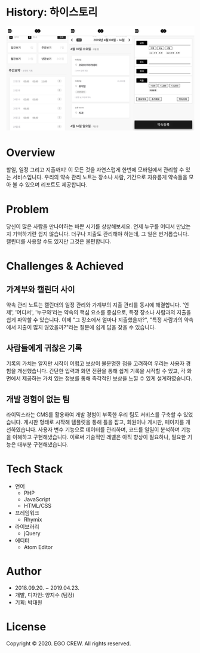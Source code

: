 
# History: 하이스토리

![](./doc/images/thumbnail-02.png)

# Overview

할일, 일정 그리고 지출까지! 이 모든 것을 자연스럽게 한번에 모바일에서 관리할 수 있는 서비스입니다.
우리의 약속 관리 노트는 장소나 사람, 기간으로 자유롭게 약속들을 모아 볼 수 있으며 리포트도 제공합니다.


# Problem 

당신이 많은 사람을 만나야하는 바쁜 시기를 상상해보세요. 
언제 누구를 어디서 만났는지 기억하기란 쉽지 않습니다. 
더구나 지출도 관리해야 하는데, 그 일은 번거롭습니다. 
캘린더를 사용할 수도 있지만 그것은 불편합니다.


# Challenges & Achieved

## 가계부와 캘린더 사이
약속 관리 노트는 캘린더의 일정 관리와 가계부의 지출 관리를 동시에 해결합니다. 
'언제', '어디서', '누구와'라는 약속의 핵심 요소를 중심으로, 특정 장소나 사람과의 지출을 쉽게 파악할 수 있습니다. 
이제 "그 장소에서 얼마나 지출했을까?", "특정 사람과의 약속에서 지출이 많지 않았을까?"라는 질문에 쉽게 답을 찾을 수 있습니다.



## 사람들에게 귀찮은 기록
기록의 가치는 알지만 시작이 어렵고 보상이 불분명한 점을 고려하여 우리는 사용자 경험을 개선했습니다. 
간단한 입력과 화면 전환을 통해 쉽게 기록을 시작할 수 있고, 
각 화면에서 제공하는 가치 있는 정보를 통해 즉각적인 보상을 느낄 수 있게 설계하였습니다.



## 개발 경험이 없는 팀
라이믹스라는 CMS를 활용하여 개발 경험이 부족한 우리 팀도 서비스를 구축할 수 있었습니다. 
게시판 형태로 시작해 템플릿을 통해 틀을 잡고, 회원이나 게시판, 페이지를 개선하였습니다. 
사용자 변수 기능으로 데이터를 관리하며, 코드를 일일이 분석하며 기능을 이해하고 구현해냈습니다. 
이로써 기술적인 레벨은 아직 향상이 필요하나, 필요한 기능은 대부분 구현해냈습니다.

# Tech Stack

- 언어
  - PHP
  - JavaScript
  - HTML/CSS
- 프레임워크
  - Rhymix
- 라이브러리
  - jQuery
- 에디터
  - Atom Editor


# Author

- 2018.09.20. ~ 2019.04.23.
- 개발, 디자인: 양지수 (팀장)
- 기획: 박대원


# License

Copyright © 2020. EGO CREW. All rights reserved.